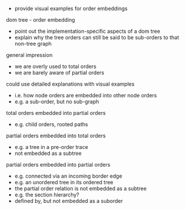 
- provide visual examples for order embeddings

dom tree - order embedding
- point out the implementation-specific
  aspects of a dom tree
- explain why the tree orders can still be said
  to be sub-orders to that non-tree graph

general impression
- we are overly used to total orders
- we are barely aware of partial orders

could use detailed explanations with visual examples
- i.e. how node orders are embedded into other node orders
- e.g. a sub-order, but no sub-graph

total orders embedded into partial orders
- e.g. child orders, rooted paths

partial orders embedded into total orders
- e.g. a tree in a pre-order trace
- not embedded as a subtree

partial orders embedded into partial orders
- e.g. connected via an incoming border edge
- e.g. an unordered tree in its ordered tree
- the partial order relation is not embedded as a subtree
- e.g. the section hierarchy?
- defined by, but not embedded as a suborder
